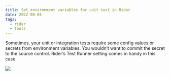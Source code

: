 ```yaml
---
title: Set environment variables for unit test in Rider
date: 2022-08-05
tags:
  - rider
  - tools
---
```


Sometimes, your unit or integration tests require some config values or secrets from environment variables. You wouldn’t want to commit the secret to the source control. Rider’s Test Runner setting comes in handy in this case. 

![](https://s3.us-west-2.amazonaws.com/secure.notion-static.com/687ba543-3467-4d3d-be40-8a1349a41e45/Untitled.png?X-Amz-Algorithm=AWS4-HMAC-SHA256&X-Amz-Content-Sha256=UNSIGNED-PAYLOAD&X-Amz-Credential=AKIAT73L2G45EIPT3X45%2F20221013%2Fus-west-2%2Fs3%2Faws4_request&X-Amz-Date=20221013T013158Z&X-Amz-Expires=3600&X-Amz-Signature=5a099ac4c6b88dd36148fdaa3e71e5dae6fdc7a8d2dd6d11f1bbc2e79596dd4b&X-Amz-SignedHeaders=host&x-id=GetObject)

